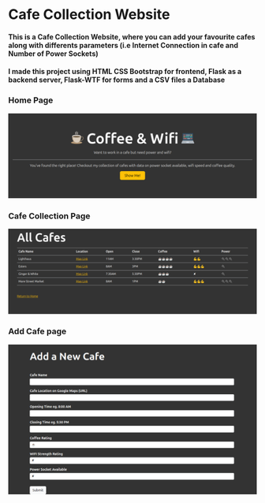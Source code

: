# Cafe Collection Website

#### This is a Cafe Collection Website, where you can add your favourite cafes along with differents parameters (i.e Internet Connection in cafe and Number of Power Sockets) 

#### I made this project using HTML CSS Bootstrap for frontend, Flask as a backend server, Flask-WTF for forms and a CSV files a Database

### Home Page
![Home](image.png)

### Cafe Collection Page
![Cafe Collection](image-1.png)

### Add Cafe page
![Add Cafe](image-2.png)

